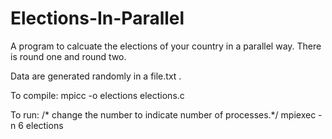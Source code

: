 # Elections-In-Parallel
A program to calcuate the elections of your country in a parallel way.
There is round one and round two.


Data are generated randomly in a file.txt .



To compile:
 mpicc -o elections elections.c

To run: /* change the number to indicate number of processes.*/
 mpiexec -n 6 elections 